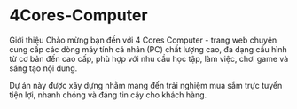 # 4Cores-Computer
Giới thiệu
Chào mừng bạn đến với 4 Cores Computer - trang web chuyên cung cấp các dòng máy tính cá nhân (PC) chất lượng cao, đa dạng cấu hình từ cơ bản đến cao cấp, phù hợp với nhu cầu học tập, làm việc, chơi game và sáng tạo nội dung.

Dự án này được xây dựng nhằm mang đến trải nghiệm mua sắm trực tuyến tiện lợi, nhanh chóng và đáng tin cậy cho khách hàng.
